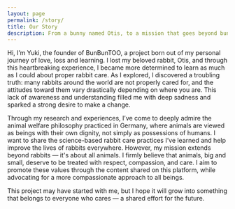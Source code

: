 ```yaml
---
layout: page
permalink: /story/
title: Our Story
description: From a bunny named Otis, to a mission that goes beyond bunnies.
---
```

Hi, I’m Yuki, the founder of BunBunTOO, a project born out of my personal journey of love, loss and learning. I lost my beloved rabbit, Otis, and through this heartbreaking experience, I became more determined to learn as much as I could about proper rabbit care. As I explored, I discovered a troubling truth: many rabbits around the world are not properly cared for, and the attitudes toward them vary drastically depending on where you are. This lack of awareness and understanding filled me with deep sadness and sparked a strong desire to make a change.

Through my research and experiences, I’ve come to deeply admire the animal welfare philosophy practiced in Germany, where animals are viewed as beings with their own dignity, not simply as possessions of humans. I want to share the science-based rabbit care practices I’ve learned and help improve the lives of rabbits everywhere. However, my mission extends beyond rabbits — it's about all animals. I firmly believe that animals, big and small, deserve to be treated with respect, compassion, and care. I aim to promote these values through the content shared on this platform, while advocating for a more compassionate approach to all beings.

This project may have started with me, but I hope it will grow into something that belongs to everyone who cares — a shared effort for the future.
